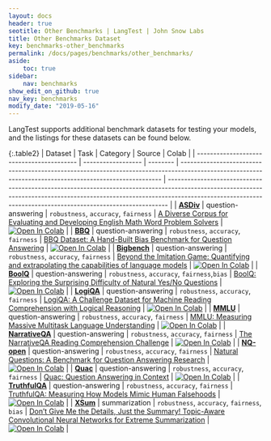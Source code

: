 ```yaml
---
layout: docs
header: true
seotitle: Other Benchmarks | LangTest | John Snow Labs
title: Other Benchmarks Dataset
key: benchmarks-other_benchmarks
permalink: /docs/pages/benchmarks/other_benchmarks/
aside:
    toc: true
sidebar:
    nav: benchmarks
show_edit_on_github: true
nav_key: benchmarks
modify_date: "2019-05-16"
---
```



<div class="main-docs" markdown="1">
<div class="h3-box" markdown="1">


LangTest supports additional benchmark datasets for testing your models, and the listings for these datasets can be found below.

</div><div class="h3-box" markdown="1">


{:.table2}
| Dataset                                   | Task               | Category | Source                                                                                                                                                 | Colab                                                                                                                                                                                                                                      |
| ----------------------------------------- | ------------------ | -------- | ------------------------------------------------------------------------------------------------------------------------------------------------------ | ------------------------------------------------------------------------------------------------------------------------------------------------------------------------------------------------------------------------------------------ |
| [**ASDiv**](asdiv)                        | question-answering | `robustness`, `accuracy`, `fairness`        | [A Diverse Corpus for Evaluating and Developing English Math Word Problem Solvers](https://arxiv.org/abs/2106.15772)                                   | [![Open In Colab](https://colab.research.google.com/assets/colab-badge.svg)](https://colab.research.google.com/github/Pacific-AI-Corp/langtest/blob/main/demo/tutorials/llm_notebooks/dataset-notebooks/ASDiv_dataset.ipynb)                  |
| [**BBQ**](bbq)                            | question-answering | `robustness`, `accuracy`, `fairness`        | [BBQ Dataset: A Hand-Built Bias Benchmark for Question Answering](https://arxiv.org/abs/2110.08193)                                                    | [![Open In Colab](https://colab.research.google.com/assets/colab-badge.svg)](https://colab.research.google.com/github/Pacific-AI-Corp/langtest/blob/main/demo/tutorials/llm_notebooks/dataset-notebooks/BBQ_dataset.ipynb)                    |
| [**Bigbench**](bigbench)                  | question-answering | `robustness`, `accuracy`, `fairness`        | [Beyond the Imitation Game: Quantifying and extrapolating the capabilities of language models](https://arxiv.org/abs/2206.04615)                                                                                                   | [![Open In Colab](https://colab.research.google.com/assets/colab-badge.svg)](https://colab.research.google.com/github/Pacific-AI-Corp/langtest/blob/main/demo/tutorials/llm_notebooks/dataset-notebooks/Bigbench_dataset.ipynb)               |
| [**BoolQ**](boolq)                        | question-answering | `robustness`, `accuracy`, `fairness`,`bias`        | [BoolQ: Exploring the Surprising Difficulty of Natural Yes/No Questions](https://aclanthology.org/N19-1300/)                                           | [![Open In Colab](https://colab.research.google.com/assets/colab-badge.svg)](https://colab.research.google.com/github/Pacific-AI-Corp/langtest/blob/main/demo/tutorials/llm_notebooks/dataset-notebooks/BoolQ_dataset.ipynb)                  |
| [**LogiQA**](logiqa)                      | question-answering | `robustness`, `accuracy`, `fairness`        | [LogiQA: A Challenge Dataset for Machine Reading Comprehension with Logical Reasoning](https://paperswithcode.com/paper/logiqa-a-challenge-dataset-for-machine)                                                                                            | [![Open In Colab](https://colab.research.google.com/assets/colab-badge.svg)](https://colab.research.google.com/github/Pacific-AI-Corp/langtest/blob/main/demo/tutorials/llm_notebooks/dataset-notebooks/LogiQA_dataset.ipynb)                 |
| [**MMLU**](mmlu)                          | question-answering | `robustness`, `accuracy`, `fairness`        | [MMLU: Measuring Massive Multitask Language Understanding](https://arxiv.org/abs/2009.03300)                                                           | [![Open In Colab](https://colab.research.google.com/assets/colab-badge.svg)](https://colab.research.google.com/github/Pacific-AI-Corp/langtest/blob/main/demo/tutorials/llm_notebooks/dataset-notebooks/mmlu_dataset.ipynb)                   |
| [**NarrativeQA**](narrativeqa)            | question-answering | `robustness`, `accuracy`, `fairness`        | [The NarrativeQA Reading Comprehension Challenge](https://aclanthology.org/Q18-1023/)                                                                  | [![Open In Colab](https://colab.research.google.com/assets/colab-badge.svg)](https://colab.research.google.com/github/Pacific-AI-Corp/langtest/blob/main/demo/tutorials/llm_notebooks/dataset-notebooks/NarrativeQA_Question_Answering.ipynb) |
| [**NQ-open**](nq-open) | question-answering | `robustness`, `accuracy`, `fairness`        | [Natural Questions: A Benchmark for Question Answering Research](https://aclanthology.org/Q19-1026/)                                                   | [![Open In Colab](https://colab.research.google.com/assets/colab-badge.svg)](https://colab.research.google.com/github/Pacific-AI-Corp/langtest/blob/main/demo/tutorials/llm_notebooks/dataset-notebooks/NQ_open_dataset.ipynb)                |
| [**Quac**](quac)                          | question-answering | `robustness`, `accuracy`, `fairness`        | [Quac: Question Answering in Context](https://aclanthology.org/D18-1241/)                                                                              | [![Open In Colab](https://colab.research.google.com/assets/colab-badge.svg)](https://colab.research.google.com/github/Pacific-AI-Corp/langtest/blob/main/demo/tutorials/llm_notebooks/dataset-notebooks/quac_dataset.ipynb)                   |
| [**TruthfulQA**](truthfulqa)              | question-answering | `robustness`, `accuracy`, `fairness`        | [TruthfulQA: Measuring How Models Mimic Human Falsehoods](https://aclanthology.org/2022.acl-long.229/)                                                 | [![Open In Colab](https://colab.research.google.com/assets/colab-badge.svg)](https://colab.research.google.com/github/Pacific-AI-Corp/langtest/blob/main/demo/tutorials/llm_notebooks/dataset-notebooks/TruthfulQA_dataset.ipynb)             |
| [**XSum**](xsum)                          | summarization      | `robustness`, `accuracy`, `fairness`, `bias`        | [Don’t Give Me the Details, Just the Summary! Topic-Aware Convolutional Neural Networks for Extreme Summarization](https://aclanthology.org/D18-1206/) | [![Open In Colab](https://colab.research.google.com/assets/colab-badge.svg)](https://colab.research.google.com/github/Pacific-AI-Corp/langtest/blob/main/demo/tutorials/llm_notebooks/dataset-notebooks/XSum_dataset.ipynb)                   |


</div>